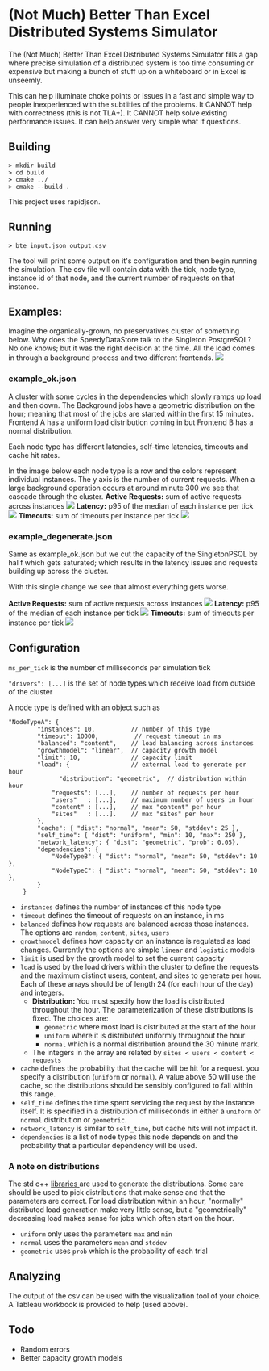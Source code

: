 # (Not Much) Better Than Excel Distributed Systems Simulator

The (Not Much) Better Than Excel Distributed Systems Simulator fills a gap where precise simulation of a distributed system is too time consuming or expensive but making a bunch of stuff up on a whiteboard or in Excel is unseemly.

This can help illuminate choke points or issues in a fast and simple way to people inexperienced with the subtlities of the problems. It CANNOT help with correctness (this is not TLA+). It CANNOT help solve existing performance issues. It can help answer very simple what if questions.

## Building
```
> mkdir build
> cd build
> cmake ../
> cmake --build .
```

This project uses rapidjson.

## Running

`> bte input.json output.csv`

The tool will print some output on it's configuration and then begin running the simulation. The csv file will contain data with the tick, node type, instance id of that node, and the current number of requests on that instance.

## Examples:
Imagine the organically-grown, no preservatives cluster of something below. Why does the SpeedyDataStore talk to the Singleton PostgreSQL? No one knows; but it was the right decision at the time. All the load comes in through a background process and two different frontends. 
![](example.png)

### **example_ok.json** 
A cluster with some cycles in the dependencies which slowly ramps up load and then down. The Background jobs have a geometric distribution on the hour; meaning that most of the jobs are started within the first 15 minutes. Frontend A has a uniform load distribution coming in but Frontend B has a normal distribution.

Each node type has different latencies, self-time latencies, timeouts and cache hit rates.

In the image below each node type is a row and the colors represent individual instances. The y axis is the number of current requests. When a large background operation occurs at around minute 300 we see that cascade through the cluster.
**Active Requests:** sum of active requests across instances
![](example_ok.png)
**Latency:** p95 of the median of each instance per tick 
![](example_ok_latency.png)
**Timeouts:** sum of timeouts per instance per tick 
![](example_ok_timeouts.png)
### **example_degenerate.json** 
Same as example_ok.json but we cut the capacity of the SingletonPSQL by hal f which gets saturated; which results in the latency issues and requests building up across the cluster.

With this single change we see that almost everything gets worse.

**Active Requests:** sum of active requests across instances
![](example_degenerate.png)
**Latency:** p95 of the median of each instance per tick 
![](example_degenerate_latency.png)
**Timeouts:** sum of timeouts per instance per tick 
![](example_degenerate_timeouts.png)
## Configuration

`ms_per_tick` is the number of milliseconds per simulation tick

`"drivers": [...]` is the set of node types which receive load from outside of the cluster

A node type is defined with an object such as

```
"NodeTypeA": {
        "instances": 10,          // number of this type
        "timeout": 10000,          // request timeout in ms
        "balanced": "content",    // load balancing across instances
        "growthmodel": "linear",  // capacity growth model
        "limit": 10,              // capacity limit
        "load": {                 // external load to generate per hour
        	  "distribution": "geometric",  // distribution within hour
            "requests": [...],    // number of requests per hour
            "users"   : [...],    // maximum number of users in hour
            "content" : [...],    // max "content" per hour
            "sites"   : [...].    // max "sites" per hour
        },
        "cache": { "dist": "normal", "mean": 50, "stddev": 25 },
        "self_time": { "dist": "uniform", "min": 10, "max": 250 },
        "network_latency": { "dist": "geometric", "prob": 0.05},
        "dependencies": {
            "NodeTypeB": { "dist": "normal", "mean": 50, "stddev": 10 },
            "NodeTypeC": { "dist": "normal", "mean": 50, "stddev": 10 },
        }
    }
```

* `instances` defines the number of instances of this node type
* `timeout` defines the timeout of requests on an instance, in ms
* `balanced` defines how requests are balanced across those instances. The options are `random`, `content`, `sites`, `users`
* `growthmodel` defines how capacity on an instance is regulated as load changes. Currently the options are simple `linear` and `logistic` models
* `limit` is used by the growth model to set the current capacity
* `load` is used by the load drivers within the cluster to define the requests and the maximum distinct users, content, and sites to generate per hour. Each of these arrays should be of length 24 (for each hour of the day) and integers. 
	* **Distribution:** You must specify how the load is distributed throughout the hour. The parameterization of these distributions is fixed. The choices are:
		*  `geometric` where most load is distributed at the start of the hour
		*  `uniform` where it is distributed uniformly throughout the hour
		*  `normal` which is a normal distribution around the 30 minute mark.  
	* The integers in the array are related by `sites < users < content < requests`
* `cache` defines the probability that the cache will be hit for a request. you specify a distribution (`uniform` or `normal`). A value above 50 will use the cache, so the distributions should be sensibly configured to fall within this range.
* `self_time` defines the time spent servicing the request by the instance itself. It is specified in a distribution of milliseconds in either a `uniform` or `normal` distribution  or `geometric`.
* `network_latency` is similar to `self_time`, but cache hits will not impact it.
* `dependencies` is a list of node types this node depends on and the probability that a particular dependency will be used.

### A note on distributions
The std c++ [libraries ](https://www.cplusplus.com/reference/random/normal_distribution/)are used to generate the distributions. Some care should be used to pick distributions that make sense and that the parameters are correct. For load distribution within an hour, "normally" distributed load generation make very little sense, but a "geometrically" decreasing load makes sense for jobs which often start on the hour.

* `uniform` only uses the parameters `max` and `min`
* `normal` uses the parameters `mean` and `stddev`
* `geometric` uses `prob` which is the probability of each trial

## Analyzing
The output of the csv can be used with the visualization tool of your choice. A Tableau workbook is provided to help (used above).

## Todo
* Random errors
* Better capacity growth models